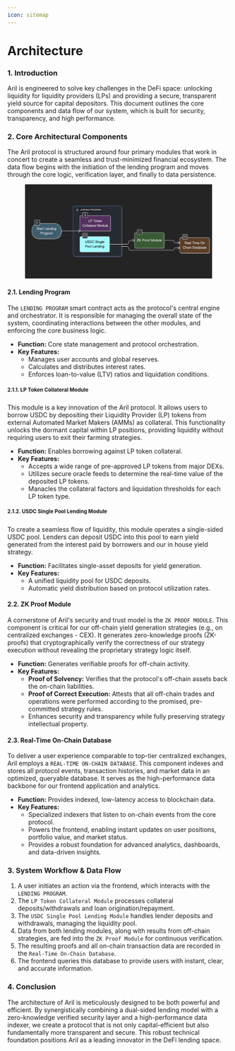 ```yaml
---
icon: sitemap
---
```


# Architecture

### **1. Introduction​​**

Aril is engineered to solve key challenges in the DeFi space: unlocking liquidity for liquidity providers (LPs) and providing a secure, transparent yield source for capital depositors. This document outlines the core components and data flow of our system, which is built for security, transparency, and high performance.

### **​​2. Core Architectural Components​​**

The Aril protocol is structured around four primary modules that work in concert to create a seamless and trust-minimized financial ecosystem. The data flow begins with the initiation of the lending program and moves through the core logic, verification layer, and finally to data persistence.

<figure><img src="../.gitbook/assets/image.png" alt=""><figcaption></figcaption></figure>

#### **2.1. Lending Program** ​

The `LENDING PROGRAM` smart contract acts as the protocol's central engine and orchestrator. It is responsible for managing the overall state of the system, coordinating interactions between the other modules, and enforcing the core business logic.

* ​**​Function:​**​ Core state management and protocol orchestration.
* ​**​Key Features:​**​
  * Manages user accounts and global reserves.
  * Calculates and distributes interest rates.
  * Enforces loan-to-value (LTV) ratios and liquidation conditions.

#### <sup>​​2.1.1. LP Token Collateral Module​</sup>​

This module is a key innovation of the Aril protocol. It allows users to borrow USDC by depositing their Liquidity Provider (LP) tokens from external Automated Market Makers (AMMs) as collateral. This functionality unlocks the dormant capital within LP positions, providing liquidity without requiring users to exit their farming strategies.

* ​**​Function:​**​ Enables borrowing against LP token collateral.
* ​**​Key Features:​**​
  * Accepts a wide range of pre-approved LP tokens from major DEXs.
  * Utilizes secure oracle feeds to determine the real-time value of the deposited LP tokens.
  * Manacles the collateral factors and liquidation thresholds for each LP token type.

#### ​**​**<sup>**2.1.2. USDC Single Pool Lending Module​**</sup>​

To create a seamless flow of liquidity, this module operates a single-sided USDC pool. Lenders can deposit USDC into this pool to earn yield generated from the interest paid by borrowers and our in house yield strategy.&#x20;

* ​**​Function:​**​ Facilitates single-asset deposits for yield generation.
* ​**​Key Features:​**​
  * A unified liquidity pool for USDC deposits.
  * Automatic yield distribution based on protocol utilization rates.

#### ​**​2.2. ZK Proof Module** ​

A cornerstone of Aril's security and trust model is the `ZK PROOF MODULE`. This component is critical for our off-chain yield generation strategies (e.g., on centralized exchanges - CEX). It generates zero-knowledge proofs (ZK-proofs) that cryptographically verify the correctness of our strategy execution without revealing the proprietary strategy logic itself.

* ​**​Function:​**​ Generates verifiable proofs for off-chain activity.
* ​**​Key Features:​**​
  * ​**​Proof of Solvency:​**​ Verifies that the protocol's off-chain assets back the on-chain liabilities.
  * ​**​Proof of Correct Execution:​**​ Attests that all off-chain trades and operations were performed according to the promised, pre-committed strategy rules.
  * Enhances security and transparency while fully preserving strategy intellectual property.

#### ​**​2.3. Real-Time On-Chain Database** ​

To deliver a user experience comparable to top-tier centralized exchanges, Aril employs a `REAL-TIME ON-CHAIN DATABASE`. This component indexes and stores all protocol events, transaction histories, and market data in an optimized, queryable database. It serves as the high-performance data backbone for our frontend application and analytics.

* ​**​Function:​**​ Provides indexed, low-latency access to blockchain data.
* ​**​Key Features:​**​
  * Specialized indexers that listen to on-chain events from the core protocol.
  * Powers the frontend, enabling instant updates on user positions, portfolio value, and market status.
  * Provides a robust foundation for advanced analytics, dashboards, and data-driven insights.

### **​​3. System Workflow & Data Flow​​**

1. A user initiates an action via the frontend, which interacts with the `LENDING PROGRAM`.
2. The `LP Token Collateral Module` processes collateral deposits/withdrawals and loan origination/repayment.
3. The `USDC Single Pool Lending Module` handles lender deposits and withdrawals, managing the liquidity pool.
4. Data from both lending modules, along with results from off-chain strategies, are fed into the `ZK Proof Module` for continuous verification.
5. The resulting proofs and all on-chain transaction data are recorded in the `Real-Time On-Chain Database`.
6. The frontend queries this database to provide users with instant, clear, and accurate information.

### **​​4. Conclusion​​**

The architecture of Aril is meticulously designed to be both powerful and efficient. By synergistically combining a dual-sided lending model with a zero-knowledge verified security layer and a high-performance data indexer, we create a protocol that is not only capital-efficient but also fundamentally more transparent and secure. This robust technical foundation positions Aril as a leading innovator in the DeFi lending space.
